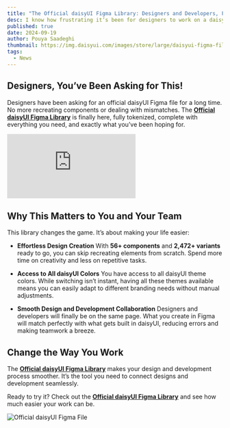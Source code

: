 ```yaml
---
title: "The Official daisyUI Figma Library: Designers and Developers, Finally on the Same Page"
desc: I know how frustrating it’s been for designers to work on a daisyUI project without having access to the daisyUI design system in Figma. Recreating components from scratch is a real pain, and it’s time-consuming.
published: true
date: 2024-09-19
author: Pouya Saadeghi
thumbnail: https://img.daisyui.com/images/store/large/daisyui-figma-file/figma-file-properties.webp
tags:
  - News
---
```


## Designers, You’ve Been Asking for This!

Designers have been asking for an official daisyUI Figma file for a long time. No more recreating components or dealing with mismatches. The [**Official daisyUI Figma Library**](https://daisyui.com/store/) is finally here, fully tokenized, complete with everything you need, and exactly what you’ve been hoping for.

<div class="w-full grid"><div class="[grid-column:1/1] [grid-row:1/1] z-[1]"></div><iframe class="w-full rounded-box [grid-column:1/1] [grid-row:1/1] overflow-hidden" frameborder="0" title="Official daisyUI Figma Library" allow="accelerometer; autoplay; clipboard-write; encrypted-media; gyroscope; picture-in-picture; web-share" referrerpolicy="strict-origin-when-cross-origin" allowfullscreen="" style="aspect-ratio: 620/360;" src="https://www.youtube.com/embed/ebWEkM4AvjU?mute=1&amp;autoplay=1&amp;controls=0&amp;rel=0&amp;modestbranding=1&amp;loop=1&amp;playlist=ebWEkM4AvjU"></iframe></div>


## Why This Matters to You and Your Team

This library changes the game. It’s about making your life easier:

- **Effortless Design Creation**
   With **56+ components** and **2,472+ variants** ready to go, you can skip recreating elements from scratch. Spend more time on creativity and less on repetitive tasks.

- **Access to All daisyUI Colors**
   You have access to all daisyUI theme colors. While switching isn’t instant, having all these themes available means you can easily adapt to different branding needs without manual adjustments.

- **Smooth Design and Development Collaboration**
   Designers and developers will finally be on the same page. What you create in Figma will match perfectly with what gets built in daisyUI, reducing errors and making teamwork a breeze.

## Change the Way You Work

The [**Official daisyUI Figma Library**](https://daisyui.com/store/) makes your design and development process smoother. It’s the tool you need to connect designs and development seamlessly.

Ready to try it? Check out the [**Official daisyUI Figma Library**](https://daisyui.com/store/) and see how much easier your work can be.

![Official daisyUI Figma File](https://img.daisyui.com/images/store/large/daisyui-figma-file/features.webp)
